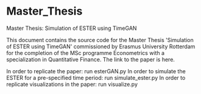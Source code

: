 # Master_Thesis
Master Thesis: Simulation of ESTER using TimeGAN

This document contains the source code for the Master Thesis 'Simulation of ESTER using TimeGAN' commissioned by Erasmus University Rotterdam for the completion of the MSc programme Econometrics with a specialization in Quantitative Finance. The link to the paper is here.

In order to replicate the paper: run esterGAN.py
In order to simulate the ESTER for a pre-specified time period: run simulate_ester.py
In order to replicate visualizations in the paper: run visualize.py
